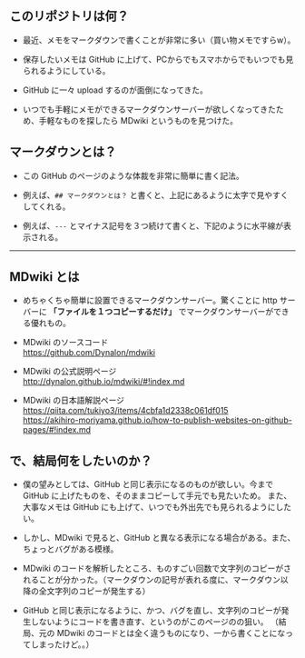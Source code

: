 ## このリポジトリは何？
* 最近、メモをマークダウンで書くことが非常に多い（買い物メモですらw）。

* 保存したいメモは GitHub に上げて、PCからでもスマホからでもいつでも見られるようにしている。

* GitHub に一々 upload するのが面倒になってきた。

* いつでも手軽にメモができるマークダウンサーバーが欲しくなってきたため、手軽なものを探したら MDwiki というものを見つけた。

## マークダウンとは？
* この GitHub のページのような体裁を非常に簡単に書く記法。

* 例えば、`## マークダウンとは？` と書くと、上記にあるように太字で見やすくしてくれる。

* 例えば、`---` とマイナス記号を３つ続けて書くと、下記のように水平線が表示される。

---
## MDwiki とは
* めちゃくちゃ簡単に設置できるマークダウンサーバー。驚くことに http サーバーに **「ファイルを１つコピーするだけ」** でマークダウンサーバーができる優れもの。

* MDwiki のソースコード  
https://github.com/Dynalon/mdwiki

* MDwiki の公式説明ページ  
http://dynalon.github.io/mdwiki/#!index.md  

* MDwiki の日本語解説ページ  
https://qiita.com/tukiyo3/items/4cbfa1d2338c061df015  
https://akihiro-moriyama.github.io/how-to-publish-websites-on-github-pages/#!index.md  

## で、結局何をしたいのか？
* 僕の望みとしては、GitHub と同じ表示になるのものが欲しい。今まで GitHub に上げたものを、そのままコピーして手元でも見たいため。
また、大事なメモは GitHub にも上げて、いつでも外出先でも見られるようにしたい。

* しかし、MDwiki で見ると、GitHub と異なる表示になる場合がある。また、ちょっとバグがある模様。

* MDwiki のコードを解析したところ、ものすごい回数で文字列のコピーがされることが分かった。（マークダウンの記号が表れる度に、マークダウン以降の全文字列のコピーが発生する）

* GitHub と同じ表示になるように、かつ、バグを直し、文字列のコピーが発生しないようにコードを書き直す、というのがこのページのの狙い。
（結局、元の MDwiki のコードとは全く違うものになり、一から書くことになってしまったけど。。）
